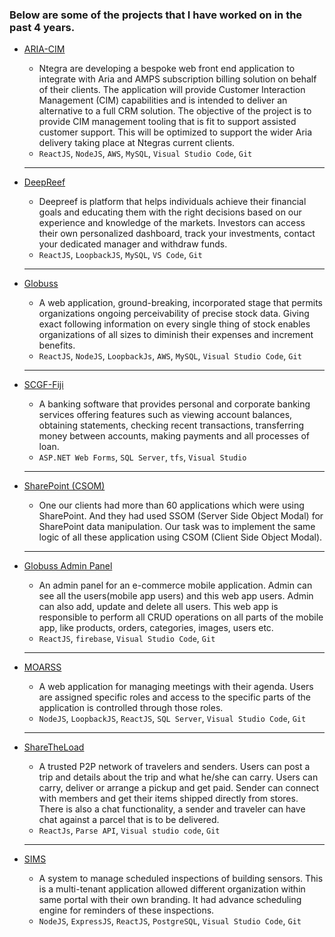 ### Below are some of the projects that I have worked on in the past 4 years.

- [ARIA-CIM](/projects)
  - Ntegra are developing a bespoke web front end application to integrate with Aria and AMPS subscription billing solution on behalf of their clients. The application will provide Customer Interaction Management (CIM) capabilities and is intended to deliver an alternative to a full CRM solution. The objective of the project is to provide CIM management tooling that is fit to support assisted customer support. This will be optimized to support the wider Aria delivery taking place at Ntegras current clients.
  - `ReactJS`, `NodeJS`, `AWS`, `MySQL`, `Visual Studio Code`, `Git`

  ---
- [DeepReef](https://www.deepreef.uk/)
  - Deepreef is platform that helps individuals achieve their financial goals and educating them with the right decisions based on our experience and knowledge of the markets. Investors can access their own personalized dashboard, track your investments, contact your dedicated manager and withdraw funds.
  - `ReactJS`, `LoopbackJS`, `MySQL`, `VS Code`, `Git`

  ---
- [Globuss](/projects)
  - A web application, ground-breaking, incorporated stage that permits organizations ongoing perceivability of precise stock data. Giving exact following information on every single thing of stock enables organizations of all sizes to diminish their expenses and increment benefits.
  - `ReactJS`, `NodeJS`, `LoopbackJs`, `AWS`, `MySQL`, `Visual Studio Code`, `Git`

  ---
- [SCGF-Fiji](/projects)
  - A banking software that provides personal and corporate banking services offering features such as viewing account balances, obtaining statements, checking recent transactions, transferring money between accounts, making payments and all processes of loan.
  - `ASP.NET Web Forms`, `SQL Server`, `tfs`, `Visual Studio`

  ---
- [SharePoint (CSOM)](/projects)
  - One our clients had more than 60 applications which were using SharePoint. And they had used SSOM (Server Side Object Modal) for SharePoint data manipulation. Our task was to implement the same logic of all these application using CSOM (Client Side Object Modal).

  ---
- [Globuss Admin Panel](/projects)
  - An admin panel for an e-commerce mobile application. Admin can see all the users(mobile app users) and this web app users. Admin can also add, update and delete all users. This web app is responsible to perform all CRUD operations on all parts of the mobile app, like products, orders, categories, images, users etc.
  - `ReactJS`, `firebase`, `Visual Studio Code`, `Git`

  ---
- [MOARSS](/projects)
  - A web application for managing meetings with their agenda. Users are assigned specific roles and access to the specific parts of the application is controlled through those roles.
  - `NodeJS`, `LoopbackJS`, `ReactJS`, `SQL Server`, `Visual Studio Code`, `Git`

  ---
- [ShareTheLoad](/projects)
  - A trusted P2P network of travelers and senders. Users can post a trip and details about the trip and what he/she can carry. Users can carry, deliver or arrange a pickup and get paid. Sender can connect with members and get their items shipped directly from stores. There is also a chat functionality, a sender and traveler can have chat against a parcel that is to be delivered.
  - `ReactJs`, `Parse API`, `Visual studio code`, `Git`

  ---
- [SIMS](/projects)
  - A system to manage scheduled inspections of building sensors. This is a multi-tenant application allowed different organization within same portal with their own branding. It had advance scheduling engine for reminders of these inspections.
  - `NodeJS`, `ExpressJS`, `ReactJS`, `PostgreSQL`, `Visual Studio Code`, `Git`